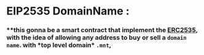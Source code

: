 # EIP2535 DomainName :

### \**this gonna be a smart contract that implement the [ERC2535](https://eips.ethereum.org/EIPS/eip-2535), with the idea of allowing any address to buy or sell a `domain name`. with *top level domain\* `.mnt`,
